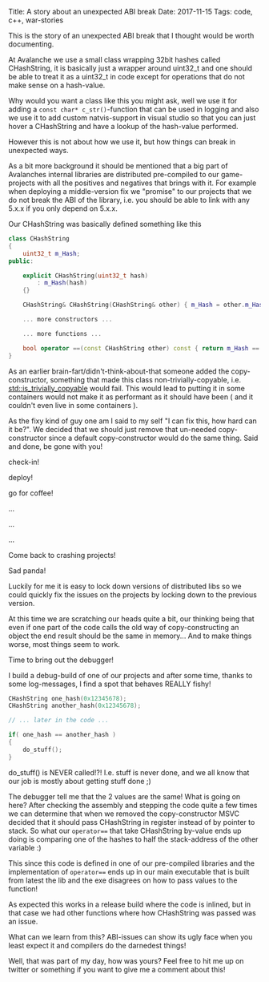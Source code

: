 Title: A story about an unexpected ABI break
Date: 2017-11-15
Tags: code, c++, war-stories

This is the story of an unexpected ABI break that I thought would be worth documenting.

At Avalanche we use a small class wrapping 32bit hashes called CHashString, it is basically just a wrapper around
uint32_t and one should be able to treat it as a uint32_t in code except for operations that do not make sense on a hash-value.

Why would you want a class like this you might ask, well we use it for adding a `const char* c_str()`-function that can be
used in logging and also we use it to add custom natvis-support in visual studio so that you can just hover a CHashString
and have a lookup of the hash-value performed.

However this is not about how we use it, but how things can break in unexpected ways.

As a bit more background it should be mentioned that a big part of Avalanches internal libraries are distributed pre-compiled
to our game-projects with all the positives and negatives that brings with it. For example when deploying a middle-version fix
we "promise" to our projects that we do not break the ABI of the library, i.e. you should  be able to link with any 5.x.x if you
only depend on 5.x.x.

Our CHashString was basically defined something like this

```c++
class CHashString
{
    uint32_t m_Hash;
public:

    explicit CHashString(uint32_t hash)
        : m_Hash(hash)
    {}

    CHashString& CHashString(CHashString& other) { m_Hash = other.m_Hash; }

    ... more constructors ...

    ... more functions ...

    bool operator ==(const CHashString other) const { return m_Hash == other.m_Hash; }
}
```

As an earlier brain-fart/didn't-think-about-that someone added the copy-constructor, something that made this class non-trivially-copyable,
i.e. [std::is_trivially_copyable](http://en.cppreference.com/w/cpp/types/is_trivially_copyable) would fail.
This would lead to putting it in some containers would not make it as performant as it should have been ( and it couldn't even live in some containers ).

As the fixy kind of guy one am I said to my self "I can fix this, how hard can it be?". We decided that we should just remove that un-needed
copy-constructor since a default copy-constructor would do the same thing. Said and done, be gone with you!

check-in!

deploy!

go for coffee!

...

...

...

Come back to crashing projects!

Sad panda!

Luckily for me it is easy to lock down versions of distributed libs so we could quickly fix the issues on the projects by locking down to the 
previous version.

At this time we are scratching our heads quite a bit, our thinking being that even if one part of the code calls the old way of copy-constructing
an object the end result should be the same in memory... And to make things worse, most things seem to work.

Time to bring out the debugger!

I build a debug-build of one of our projects and after some time, thanks to some log-messages, I find a spot that behaves REALLY fishy!

```c++
CHashString one_hash(0x12345678);
CHashString another_hash(0x12345678);

// ... later in the code ...

if( one_hash == another_hash )
{
    do_stuff();
}
```

do_stuff() is NEVER called!?! I.e. stuff is never done, and we all know that our job is mostly about getting stuff done ;) 

The debugger tell me that the 2 values are the same! What is going on here?
After checking the assembly and stepping the code quite a few times we can determine that when we removed the copy-constructor MSVC decided
that it should pass CHashString in register instead of by pointer to stack. So what our `operator==` that take CHashString by-value ends up doing is 
comparing one of the hashes to half the stack-address of the other variable :)

This since this code is defined in one of our pre-compiled libraries and the implementation of `operator==` ends up in our main executable that
is built from latest the lib and the exe disagrees on how to pass values to the function!

As expected this works in a release build where the code is inlined, but in that case we had other functions where how CHashString was passed was an issue.

What can we learn from this? ABI-issues can show its ugly face when you least expect it and compilers do the darnedest things!

Well, that was part of my day, how was yours? Feel free to hit me up on twitter or something if you want to give me a comment about this!
